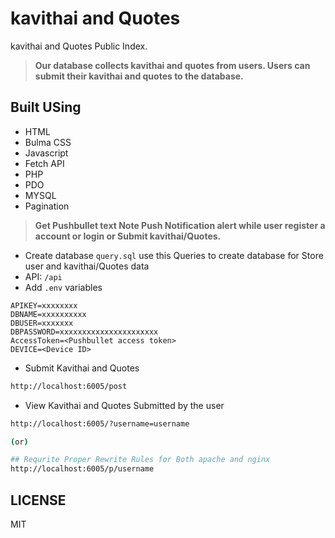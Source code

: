 # kavithai and Quotes

kavithai and Quotes Public Index.  

> **Our database collects kavithai and quotes from users. Users can submit their kavithai and quotes to the database.**  

## Built USing

- HTML
- Bulma CSS
- Javascript
- Fetch API
- PHP
- PDO
- MYSQL
- Pagination

> **Get Pushbullet text Note Push Notification alert while user register a account or login or Submit kavithai/Quotes.**  

- Create database `query.sql` use this Queries to create database for Store user and kavithai/Quotes data
- API: `/api`
- Add `.env` variables

```env
APIKEY=xxxxxxxx
DBNAME=xxxxxxxxxx
DBUSER=xxxxxxx
DBPASSWORD=xxxxxxxxxxxxxxxxxxxxxx
AccessToken=<Pushbullet access token>
DEVICE=<Device ID>
```

- Submit Kavithai and Quotes

```sh
http://localhost:6005/post
```

- View Kavithai and Quotes Submitted by the user

```sh
http://localhost:6005/?username=username

(or)

## Requrite Proper Rewrite Rules for Both apache and nginx
http://localhost:6005/p/username
```

## LICENSE

MIT
